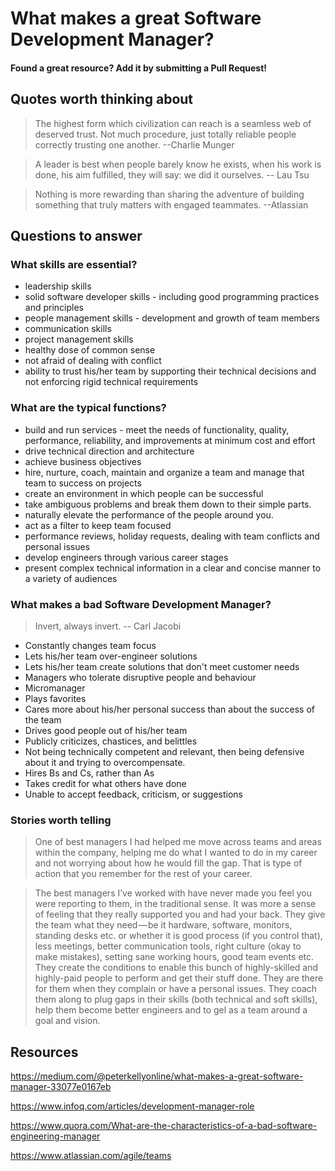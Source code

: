 # What makes a great Software Development Manager?
#### Found a great resource? Add it by submitting a Pull Request!


## Quotes worth thinking about
 > The highest form which civilization can reach is a seamless web of deserved trust. Not much procedure, just totally reliable people correctly trusting one another.   --Charlie Munger

 > A leader is best when people barely know he exists, when his work is done, his aim fulfilled, they will say: we did it ourselves. -- Lau Tsu

> Nothing is more rewarding than sharing the adventure of building something that truly matters with engaged teammates.  --Atlassian


## Questions to answer

### What skills are essential?
- leadership skills
- solid software developer skills - including good programming practices and principles
- people management skills - development and growth of team members
- communication skills
- project management skills
- healthy dose of common sense
- not afraid of dealing with conflict
- ability to trust his/her team by supporting their technical decisions and not enforcing rigid technical requirements


### What are the typical functions?
- build and run services - meet the needs of functionality, quality, performance, reliability, and improvements at minimum cost and effort
- drive technical direction and architecture
- achieve business objectives
- hire, nurture, coach, maintain and organize a team and manage that team to success on projects
- create an environment in which people can be successful
- take ambiguous problems and break them down to their simple parts. 
- naturally elevate the performance of the people around you.
- act as a filter to keep team focused
- performance reviews, holiday requests, dealing with team conflicts and personal issues
- develop engineers through various career stages 
- present complex technical information in a clear and concise manner to a variety of audiences
  

### What makes a bad Software Development Manager?
  > Invert, always invert.   -- Carl Jacobi
  
  - Constantly changes team focus
  - Lets his/her team over-engineer solutions 
  - Lets his/her team create solutions that don't meet customer needs
  - Managers who tolerate disruptive people and behaviour
  - Micromanager
  - Plays favorites
  - Cares more about his/her personal success than about the success of the team
  - Drives good people out of his/her team
  - Publicly criticizes, chastices, and belittles
  - Not being technically competent and relevant, then being defensive about it and trying to overcompensate.
  - Hires Bs and Cs, rather than As
  - Takes credit for what others have done
  - Unable to accept feedback, criticism, or suggestions
  
  
  
  
  
### Stories worth telling
  > One of best managers I had helped me move across teams and areas within the company, helping me do what I wanted to do in my career and not worrying about how he would fill the gap. That is type of action that you remember for the rest of your career.
  
  > The best managers I’ve worked with have never made you feel you were reporting to them, in the traditional sense. It was more a sense of feeling that they really supported you and had your back. They give the team what they need — be it hardware, software, monitors, standing desks etc. or whether it is good process (if you control that), less meetings, better communication tools, right culture (okay to make mistakes), setting sane working hours, good team events etc. They create the conditions to enable this bunch of highly-skilled and highly-paid people to perform and get their stuff done. They are there for them when they complain or have a personal issues. They coach them along to plug gaps in their skills (both technical and soft skills), help them become better engineers and to gel as a team around a goal and vision.


## Resources
https://medium.com/@peterkellyonline/what-makes-a-great-software-manager-33077e0167eb

https://www.infoq.com/articles/development-manager-role

https://www.quora.com/What-are-the-characteristics-of-a-bad-software-engineering-manager

https://www.atlassian.com/agile/teams

